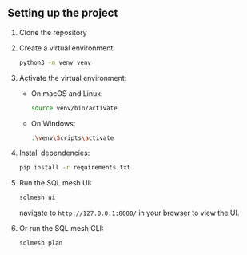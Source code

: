 

## Setting up the project

1. Clone the repository
2. Create a virtual environment:
    ```sh
    python3 -m venv venv
    ```

3. Activate the virtual environment:
    - On macOS and Linux:
        ```sh
        source venv/bin/activate
        ```
    - On Windows:
        ```sh
        .\venv\Scripts\activate
        ```

4. Install dependencies:
    ```sh
    pip install -r requirements.txt
    ```
5. Run the SQL mesh UI:
    ```sh
    sqlmesh ui
    ```
   navigate to `http://127.0.0.1:8000/` in your browser to view the UI.
6. Or run the SQL mesh CLI:
    ```sh
    sqlmesh plan
    ```
